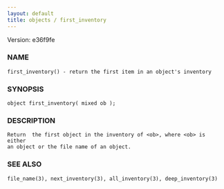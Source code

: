 ```yaml
---
layout: default
title: objects / first_inventory
---
```


Version: e36f9fe




### NAME
    first_inventory() - return the first item in an object's inventory


### SYNOPSIS
    object first_inventory( mixed ob );


### DESCRIPTION
    Return  the first object in the inventory of <ob>, where <ob> is either
    an object or the file name of an object.


### SEE ALSO
    file_name(3), next_inventory(3), all_inventory(3), deep_inventory(3)



